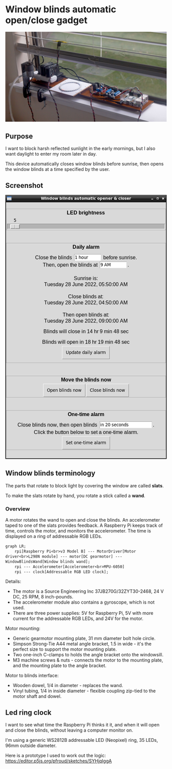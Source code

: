 # Window blinds automatic open/close gadget

![Photo of device to automatically open & close window blinds](window-blinds-auto-open-close.jpeg)

## Purpose

I want to block harsh reflected sunlight in the early mornings, but I also want daylight to enter my room later in day.

This device automatically closes window blinds before sunrise, then opens the window blinds at a time specified by the user.

## Screenshot

<p align="center">
    <!-- use HTML to center the image -->
    <img alt="screenshot of python program" src="screenshot.png">
</p>

## Window blinds terminology

The parts that rotate to block light by covering the window are called **slats**. 

To make the slats rotate by hand, you rotate a stick called a **wand**.

### Overview

A motor rotates the wand to open and close the blinds. An accelerometer taped to one of the slats provides feedback. A Raspberry Pi keeps track of time, controls the motor, and monitors the accelerometer. The time is displayed on a ring of addressable RGB LEDs.

```mermaid
graph LR;
    rpi[Raspberry Pi<br>v3 Model B] --- MotorDriver[Motor driver<br>L298N module] --- motor[DC gearmotor] --- WindowBlindsWand[Window blinds wand];
    rpi --- Accelerometer[Accelerometer<br>MPU-6050]
    rpi --- clock[Addressable RGB LED clock];
```

Details:

* The motor is a Source Engineering Inc 37JB270G/32ZYT30-2468, 24 V DC, 25 RPM, 8 inch-pounds.
* The accelerometer module also contains a gyroscope, which is not used.
* There are three power supplies: 5V for Raspberry Pi, 5V with more current for the addressable RGB LEDs, and 24V for the motor.

Motor mounting:
* Generic gearmotor mounting plate, 31 mm diameter bolt hole circle.
* Simpson Strong-Tie A44 metal angle bracket, 1.5 in wide - it's the perfect size to support the motor mounting plate.
* Two one-inch C-clamps to holds the angle bracket onto the windowsill.
* M3 machine screws & nuts - connects the motor to the mounting plate, and the mounting plate to the angle bracket.

Motor to blinds interface:
* Wooden dowel, 1/4 in diameter - replaces the wand.
* Vinyl tubing, 1/4 in inside diameter - flexible coupling zip-tied to the motor shaft and dowel.


## Led ring clock

I want to see what time the Raspberry Pi thinks it it, and when it will open and close the blinds, without leaving a computer monitor on.

I'm using a generic WS2812B addressable LED (Neopixel) ring, 35 LEDs, 96mm outside diameter.

Here is a prototype I used to work out the logic: https://editor.p5js.org/pfroud/sketches/SYHjqIggA
